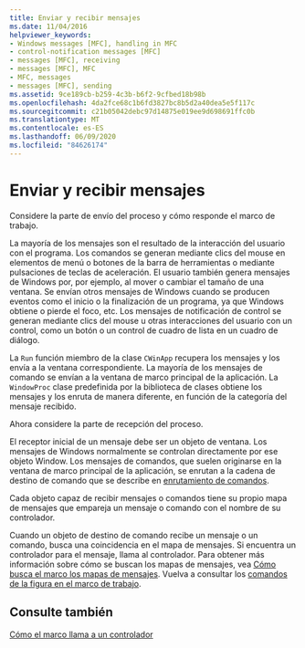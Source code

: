 ```yaml
---
title: Enviar y recibir mensajes
ms.date: 11/04/2016
helpviewer_keywords:
- Windows messages [MFC], handling in MFC
- control-notification messages [MFC]
- messages [MFC], receiving
- messages [MFC], MFC
- MFC, messages
- messages [MFC], sending
ms.assetid: 9ce189cb-b259-4c3b-b6f2-9cfbed18b98b
ms.openlocfilehash: 4da2fce68c1b6fd3827bc8b5d2a40dea5e5f117c
ms.sourcegitcommit: c21b05042debc97d14875e019ee9d698691ffc0b
ms.translationtype: MT
ms.contentlocale: es-ES
ms.lasthandoff: 06/09/2020
ms.locfileid: "84626174"
---
```

# <a name="message-sending-and-receiving"></a>Enviar y recibir mensajes

Considere la parte de envío del proceso y cómo responde el marco de trabajo.

La mayoría de los mensajes son el resultado de la interacción del usuario con el programa. Los comandos se generan mediante clics del mouse en elementos de menú o botones de la barra de herramientas o mediante pulsaciones de teclas de aceleración. El usuario también genera mensajes de Windows por, por ejemplo, al mover o cambiar el tamaño de una ventana. Se envían otros mensajes de Windows cuando se producen eventos como el inicio o la finalización de un programa, ya que Windows obtiene o pierde el foco, etc. Los mensajes de notificación de control se generan mediante clics del mouse u otras interacciones del usuario con un control, como un botón o un control de cuadro de lista en un cuadro de diálogo.

La `Run` función miembro de la clase `CWinApp` recupera los mensajes y los envía a la ventana correspondiente. La mayoría de los mensajes de comando se envían a la ventana de marco principal de la aplicación. La `WindowProc` clase predefinida por la biblioteca de clases obtiene los mensajes y los enruta de manera diferente, en función de la categoría del mensaje recibido.

Ahora considere la parte de recepción del proceso.

El receptor inicial de un mensaje debe ser un objeto de ventana. Los mensajes de Windows normalmente se controlan directamente por ese objeto Window. Los mensajes de comandos, que suelen originarse en la ventana de marco principal de la aplicación, se enrutan a la cadena de destino de comando que se describe en [enrutamiento de comandos](command-routing.md).

Cada objeto capaz de recibir mensajes o comandos tiene su propio mapa de mensajes que empareja un mensaje o comando con el nombre de su controlador.

Cuando un objeto de destino de comando recibe un mensaje o un comando, busca una coincidencia en el mapa de mensajes. Si encuentra un controlador para el mensaje, llama al controlador. Para obtener más información sobre cómo se buscan los mapas de mensajes, vea [Cómo busca el marco los mapas de mensajes](how-the-framework-searches-message-maps.md). Vuelva a consultar los [comandos de la figura en el marco de trabajo](user-interface-objects-and-command-ids.md).

## <a name="see-also"></a>Consulte también

[Cómo el marco llama a un controlador](how-the-framework-calls-a-handler.md)
